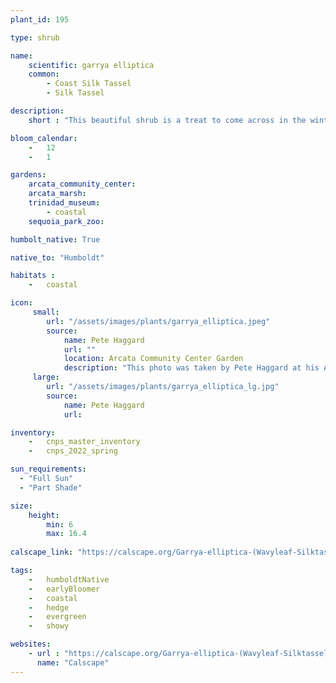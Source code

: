```yaml
---
plant_id: 195 

type: shrub

name: 
    scientific: garrya elliptica 
    common: 
        - Coast Silk Tassel
        - Silk Tassel 

description: 
    short : "This beautiful shrub is a treat to come across in the winter when the male plants are displaying their long catkins. Both male and female plants are perfect for a hedge or growing against a wall."

bloom_calendar: 
    -   12
    -   1

gardens:
    arcata_community_center: 
    arcata_marsh: 
    trinidad_museum: 
        - coastal
    sequoia_park_zoo: 

humbolt_native: True

native_to: "Humboldt"

habitats : 
    -   coastal

icon: 
     small: 
        url: "/assets/images/plants/garrya_elliptica.jpeg"
        source: 
            name: Pete Haggard
            url: ""
            location: Arcata Community Center Garden
            description: "This photo was taken by Pete Haggard at his Arcata Community Center Garden - January 2023"
     large: 
        url: "/assets/images/plants/garrya_elliptica_lg.jpg"
        source: 
            name: Pete Haggard 
            url: 

inventory: 
    -   cnps_master_inventory
    -   cnps_2022_spring

sun_requirements:
  - "Full Sun"
  - "Part Shade"

size:
    height: 
        min: 6
        max: 16.4
 
calscape_link: "https://calscape.org/Garrya-elliptica-(Wavyleaf-Silktassel)"

tags: 
    -   humboldtNative
    -   earlyBloomer
    -   coastal
    -   hedge
    -   evergreen
    -   showy

websites:
    - url : "https://calscape.org/Garrya-elliptica-(Wavyleaf-Silktassel)"
      name: "Calscape"
---
```

